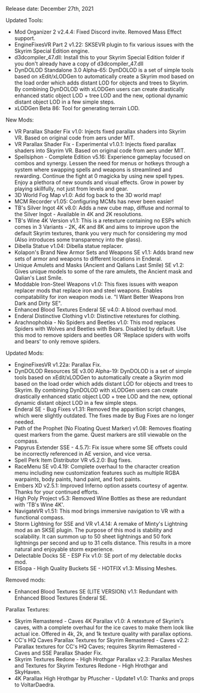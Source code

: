 Release date: December 27th, 2021

Updated Tools:
- Mod Organizer 2 v2.4.4: Fixed Discord invite. Removed Mass Effect support.
- EngineFixesVR Part 2 v1.22: SKSEVR plugin to fix various issues with the Skyrim Special Edition engine.
- d3dcompiler_47.dll: Install this to your Skyrim Special Edition folder if you don't already have a copy of d3dcompiler_47.dll
- DynDOLOD Standalone 3.0 Alpha-65: DynDOLOD is a set of simple tools based on xEdit/xLODGen to automatically create a Skyrim mod based on the load order which adds distant LOD for objects and trees to Skyrim. By combining DynDOLOD with xLODGen users can create drastically enhanced static object LOD + tree LOD and the new, optional dynamic distant object LOD in a few simple steps.
- xLODGen Beta 86: Tool for generating terrain LOD.

New Mods:
- VR Parallax Shader Fix v1.0: Injects fixed parallax shaders into Skyrim VR. Based on original code from aers under MIT.
- VR Parallax Shader Fix - Experimental v1.0.1: Injects fixed parallax shaders into Skyrim VR. Based on original code from aers under MIT. 
- Spellsiphon - Complete Edition v5.16: Experience gameplay focused on combos and synergy. Lessen the need for menus or hotkeys through a system where swapping spells and weapons is streamlined and rewarding. Continue the fight at 0 magicka by using new spell types. Enjoy a plethora of new sounds and visual effects. Grow in power by playing skillfully, not just from levels and gear.
- 3D World Fog Map v1.0: Add fog back to the 3D world map!
- MCM Recorder v1.05: Configuring MCMs has never been easier!
- TB's Silver Ingot 4K v8.0: Adds a new cube map, diffuse and normal to the Silver Ingot - Available in 4K and 2K resolutions.
- TB's Wine 4K Version v1.1: This is a retexture containing no ESPs which comes in 3 Variants - 2K, 4K and 8K and aims to improve upon the default Skyrim textures, thank you very much for considering my mod (Also introduces some transparency into the glass).
- Dibella Statue v1.04: Dibella statue replacer.
- Kolapon's Brand New Armor Sets and Weapons SE v1.1: Adds brand new sets of armor and weapons to different locations in Enderal.
- Unique Amulets and Masks (Ancient and Qalians Last Smile) SE v1.2: Gives unique models to some of the rare amulets, the Ancient mask and Qalian's Last Smile.
- Moddable Iron-Steel Weapons v1.0: This fixes issues with weapon replacer mods that replace iron and steel weapons.  Enables compatability for iron weapon mods i.e. "I Want Better Weapons Iron Dark and Dirty SE".
- Enhanced Blood Textures Enderal SE v4.0: A blood overhaul mod.
- Enderal Distinctive Clothing v1.0: Distinctive retextures for clothing.
- Arachnophobia - No Spiders and Beetles v1.0: This mod replaces Spiders with Wolves and Beetles with Bears.  Disabled by default.  Use this mod to remove spiders and beetles OR 
'Replace spiders with wolfs and bears' to only remove spiders.

Updated Mods:
- EngineFixesVR v1.22a: Parallax Fix.
- DynDOLOD Resources SE v3.00 Alpha-19: DynDOLOD is a set of simple tools based on xEdit/xLODGen to automatically create a Skyrim mod based on the load order which adds distant LOD for objects and trees to Skyrim. By combining DynDOLOD with xLODGen users can create drastically enhanced static object LOD + tree LOD and the new, optional dynamic distant object LOD in a few simple steps.
- Enderal SE - Bug Fixes v1.31: Removed the apparition script changes, which were slightly outdated. The fixes made by Bug Fixes are no longer needed.
- Path of the Prophet (No Floating Quest Marker) v1.08: Removes floating quest markers from the game.  Quest markers are still viewable on the compass.
- Papyrus Extender SSE - 4.5.7): Fix issue where some SE offsets could be incorrectly referenced in AE version, and vice versa.
- Spell Perk Item Distributor VR v5.2.0: Bug fixes.
- RaceMenu SE v0.4.19: Complete overhaul to the character creation menu including new customization features such as multiple RGBA warpaints, body paints, hand paint, and foot paints.
- Embers XD v2.5.1: Improved Inferno option assets courtesy of agentw. Thanks for your continued efforts.
- High Poly Project v5.3: Removed Wine Bottles as these are redundant with 'TB's Wine 4K'.
- NavigateVR v1.51: This mod brings immersive navigation to VR with a functional compass.
- Storm Lightning for SSE and VR v1.4.14: A remake of Minty's Lightning mod as an SKSE plugin. The purpose of this mod is stability and scalability. It can summon up to 50 sheet lightnings and 50 fork lightnings per second and up to 31 cells distance. This results in a more natural and enjoyable storm experience.
- Delectable Docks SE - ESP Fix v1.0: SE port of my delectable docks mod.
- ElSopa - High Quality Buckets SE - HOTFIX v1.3: Missing Meshes.

Removed mods:
- Enhanced Blood Textures SE (LITE VERSION) v1.1: Redundant with Enhanced Blood Textures Enderal SE.

Parallax Textures:
- Skyrim Remastered - Caves 4K Parallax v1.0: A retexture of Skyrim's caves, with a complete overhaul for the ice caves to make them look like actual ice. Offered in 4k, 2k, and 1k texture quality with parallax options.
- CC's HQ Caves Parallax Textures for Skyrim Remastered - Caves v2.2: Parallax textures for CC's HQ Caves; requires Skyrim Remastered - Caves and SSE Parallax Shader Fix.
- Skyrim Textures Redone - High Hrothgar Parallax v2.3: Parallax Meshes and Textures for Skyrim Textures Redone - High Hrothgar and SkyHaven. 
- 4K Parallax High Hrothgar by Pfuscher - Update1 v1.0: Thanks and props to VoltarDaedra.
